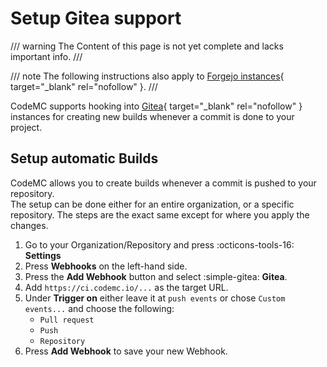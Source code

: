 # Setup Gitea support

/// warning
The Content of this page is not yet complete and lacks important info.
///

/// note
The following instructions also apply to [Forgejo instances](https://forgejo.org/){ target="_blank" rel="nofollow" }.
///

CodeMC supports hooking into [Gitea](https://about.gitea.com/){ target="_blank" rel="nofollow" } instances for creating new builds whenever a commit is done to your project.

## Setup automatic Builds

CodeMC allows you to create builds whenever a commit is pushed to your repository.  
The setup can be done either for an entire organization, or a specific repository. The steps are the exact same except for where you apply the changes.

1. Go to your Organization/Repository and press :octicons-tools-16: **Settings**
2. Press **Webhooks** on the left-hand side.
3. Press the **Add Webhook** button and select :simple-gitea: **Gitea**.
4. Add `https://ci.codemc.io/...` as the target URL.
5. Under **Trigger on** either leave it at `push events` or chose `Custom events...` and choose the following:
    - `Pull request`
    - `Push`
    - `Repository`
6. Press **Add Webhook** to save your new Webhook.